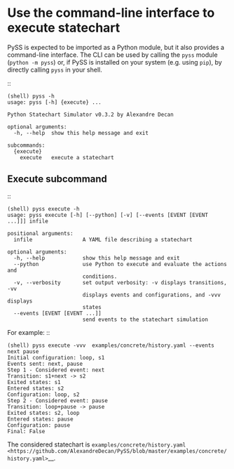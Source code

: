 # Use the command-line interface to execute statechart

PySS is expected to be imported as a Python module, but it also provides
a command-line interface. The CLI can be used by calling the ``pyss``
module (``python -m pyss``) or, if PySS is installed on your system
(e.g. using ``pip``), by directly calling ``pyss`` in your shell.

::

    (shell) pyss -h
    usage: pyss [-h] {execute} ...

    Python Statechart Simulator v0.3.2 by Alexandre Decan

    optional arguments:
      -h, --help  show this help message and exit

    subcommands:
      {execute}
        execute   execute a statechart

## Execute subcommand


::

    (shell) pyss execute -h
    usage: pyss execute [-h] [--python] [-v] [--events [EVENT [EVENT ...]]] infile

    positional arguments:
      infile                A YAML file describing a statechart

    optional arguments:
      -h, --help            show this help message and exit
      --python              use Python to execute and evaluate the actions and
                            conditions.
      -v, --verbosity       set output verbosity: -v displays transitions, -vv
                            displays events and configurations, and -vvv displays
                            states
      --events [EVENT [EVENT ...]]
                            send events to the statechart simulation


For example:
::

    (shell) pyss execute -vvv  examples/concrete/history.yaml --events next pause
    Initial configuration: loop, s1
    Events sent: next, pause
    Step 1 - Considered event: next
    Transition: s1+next -> s2
    Exited states: s1
    Entered states: s2
    Configuration: loop, s2
    Step 2 - Considered event: pause
    Transition: loop+pause -> pause
    Exited states: s2, loop
    Entered states: pause
    Configuration: pause
    Final: False

The considered statechart is `examples/concrete/history.yaml <https://github.com/AlexandreDecan/PySS/blob/master/examples/concrete/history.yaml>`__.